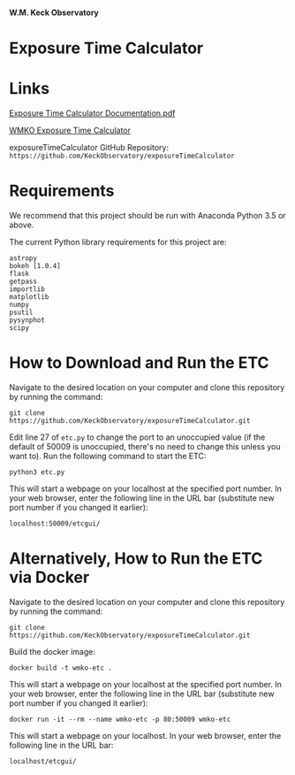 #### W.M. Keck Observatory
# Exposure Time Calculator
Links
=====

[Exposure Time Calculator Documentation.pdf](https://github.com/KeckObservatory/exposureTimeCalculator/blob/master/docs/Exposure%20Time%20Calculator%20Documentation.pdf)

[WMKO Exposure Time Calculator](https://www2.keck.hawaii.edu/inst/PILogin/etcgui/)

exposureTimeCalculator GitHub Repository:
`https://github.com/KeckObservatory/exposureTimeCalculator`

Requirements
============

We recommend that this project should be run with Anaconda Python 3.5 or above.

The current Python library requirements for this project are:

	astropy
	bokeh [1.0.4]
	flask
	getpass
	importlib
	matplotlib
	numpy
	psutil
	pysynphot
	scipy

How to Download and Run the ETC
===============================

Navigate to the desired location on your computer and clone this repository by running the command:

	git clone https://github.com/KeckObservatory/exposureTimeCalculator.git


Edit line 27 of `etc.py` to change the port to an unoccupied value (if the default of 50009 is unoccupied, there's no need to change this unless you want to). Run the following command to start the ETC:

	python3 etc.py

This will start a webpage on your localhost at the specified port number. In your web browser, enter the following line in the URL bar (substitute new port number if you changed it earlier):

	localhost:50009/etcgui/

Alternatively, How to Run the ETC via Docker
============================================

Navigate to the desired location on your computer and clone this repository by running the command:

	git clone https://github.com/KeckObservatory/exposureTimeCalculator.git

Build the docker image:

	docker build -t wmko-etc .

This will start a webpage on your localhost at the specified port number. In your web browser, enter the following line in the URL bar (substitute new port number if you changed it earlier):

	docker run -it --rm --name wmko-etc -p 80:50009 wmko-etc

This will start a webpage on your localhost. In your web browser, enter the following line in the URL bar:

	localhost/etcgui/
